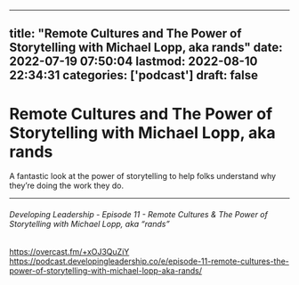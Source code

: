 
---
title: "Remote Cultures and The Power of Storytelling with Michael Lopp, aka rands"
date: 2022-07-19 07:50:04
lastmod: 2022-08-10 22:34:31
categories: ['podcast']
draft: false
---


# Remote Cultures and The Power of Storytelling with Michael Lopp, aka rands
A fantastic look at the power of storytelling to help folks understand why they’re doing the work they do.

---
###### Developing Leadership - Episode 11 - Remote Cultures & The Power of Storytelling with Michael Lopp, aka “rands”

https://overcast.fm/+xOJ3QuZiY  
https://podcast.developingleadership.co/e/episode-11-remote-cultures-the-power-of-storytelling-with-michael-lopp-aka-rands/

<!-- #public #podcast -->

<!-- {BearID:DDE4626D-D3A0-4404-9B5C-EA0C1E0F1587-54371-000012B23F893923} -->
